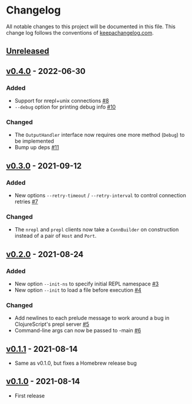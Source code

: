 # Changelog
All notable changes to this project will be documented in this file. This change log follows the conventions of [keepachangelog.com](http://keepachangelog.com/).

## [Unreleased]

## [v0.4.0] - 2022-06-30
### Added
- Support for nrepl+unix connections [#8](https://github.com/athos/trenchman/pull/8)
- `--debug` option for printing debug info [#10](https://github.com/athos/trenchman/pull/10)

### Changed
- The `OutputHandler` interface now requires one more method (`Debug`) to be implemented
- Bump up deps [#11](https://github.com/athos/trenchman/pull/11)

## [v0.3.0] - 2021-09-12
### Added
- New options `--retry-timeout` / `--retry-interval` to control connection retries [#7](https://github.com/athos/trenchman/pull/7)

### Changed
- The `nrepl` and `prepl` clients now take a `ConnBuilder` on construction instead of a pair of `Host` and `Port`.

## [v0.2.0] - 2021-08-24
### Added
- New option `--init-ns` to specify initial REPL namespace [#3](https://github.com/athos/trenchman/pull/3)
- New option `--init` to load a file before execution [#4](https://github.com/athos/trenchman/pull/4)

### Changed
- Add newlines to each prelude message to work around a bug in ClojureScript's prepl server [#5](https://github.com/athos/trenchman/pull/5)
- Command-line args can now be passed to -main [#6](https://github.com/athos/trenchman/pull/6)

## [v0.1.1] - 2021-08-14
- Same as v0.1.0, but fixes a Homebrew release bug

## [v0.1.0] - 2021-08-14
- First release

[Unreleased]: https://github.com/athos/trenchman/compare/v0.4.0...HEAD
[v0.4.0]: https://github.com/athos/trenchman/compare/v0.3.0...v0.4.0
[v0.3.0]: https://github.com/athos/trenchman/compare/v0.2.0...v0.3.0
[v0.2.0]: https://github.com/athos/trenchman/compare/v0.1.1...v0.2.0
[v0.1.1]: https://github.com/athos/trenchman/compare/v0.1.0...v0.1.1
[v0.1.0]: https://github.com/athos/trenchman/releases/tag/v0.1.0
